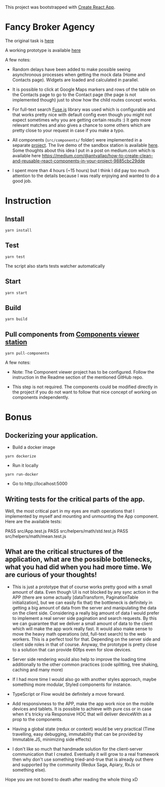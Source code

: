 This project was bootstrapped with [Create React App](https://github.com/facebookincubator/create-react-app).

# Fancy Broker Agency

The original task is [here](https://github.com/allquantor/sc-frontend-challenge)

A working prototype is available [here](https://antonlapshin.github.io/fancy-broker-agency/)

A few notes:

* Random delays have been added to make possible seeing asynchronous processes when getting the mock data (Home and Contacts page). Widgets are loaded and calculated in parallel.

* It is possible to click at Google Maps markers and rows of the table on the Contacts page to go to the Contact page (the page is not implemented though) just to show how the child routes concept works.

* For full-text search [Fuse.js](http://fusejs.io/) library was used which is configurable and that works pretty nice with default config even though you might not expect sometimes why you are getting certain results :) It gets more relevant matches and also gives a chance to some others which are pretty close to your request in case if you make a typo.

* All components (`src/components/` folder) were implemented in a separate [project](https://github.com/AntonLapshin/react-component-viewer/tree/fancy-broker). The live demo of the sandbox station is available [here](https://antonlapshin.github.io/react-component-viewer/). Some thoughts about this idea I put in a post on medium.com which is available here https://medium.com/@antvallap/how-to-create-clean-and-reusable-react-components-in-your-project-9885cbc29dde

* I spent more than 4 hours (~15 hours) but I think I did pay too much attention to the details because I was really enjoying and wanted to do a good job. 

# Instruction

## Install

```
yarn install
```

## Test

```
yarn test
```
The script also starts tests watcher automatically

## Start 

```
yarn start
```

## Build

```
yarn build
```

## Pull components from [Components viewer station](https://github.com/AntonLapshin/react-component-viewer/tree/fancy-broker)

```
yarn pull-components
```

A few notes:

* Note: The Component viewer project has to be configured. Follow the instruction in the Readme section of the mentioned GitHub repo. 

* This step is not required. The components could be modified directly in the project if you do not want to follow that nice concept of working on components independently.

# Bonus

## Dockerizing your application.

* Build a docker image

```
yarn dockerize
```

* Run it locally

```
yarn run-docker
```

* Go to http://localhost:5000

## Writing tests for the critical parts of the app.

Well, the most critical part in my eyes are math operations that I implemented by myself and mounting and unmounting the App component. Here are the available tests:

 PASS  src/App.test.js 
 PASS  src/helpers/math/std.test.js 
 PASS  src/helpers/math/mean.test.js

## What are the critical structures of the application, what are the possible bottlenecks, what you had did when you had more time. We are curious of your thoughts!

* This is just a prototype that of course works pretty good with a small amount of data. Even though UI is not blocked by any sync action in the APP (there are some actually [dataTransform, PaginationTable initialization], but we can easily fix that) the bottleneck is definitely in getting a big amount of data from the server and manipulating the data on the client side. Considering a really big amount of data I would prefer to implement a real server side pagination and search requests. By this we can guarantee that we deliver a small amount of data to the client which will make the app work really fast. It would also make sense to move the heavy math operations (std, full-text search) to the web workers. This is a perfect tool for that. Depending on the server side and client side roles in that of course. Anyway, the prototype is pretty close to a solution that can provide 60fps even for slow devices.

* Server side rendering would also help to improve the loading time additionally to the other common practices (code splitting, tree shaking, caching and many more)

* If I had more time I would also go with another styles approach, maybe something more modular, Styled components for instance.

* TypeScript or Flow would be definitely a move forward. 

* Add responsivness to the APP, make the app work nice on the mobile devices and tablets. It is possible to achieve with pure css or in case when it's tricky via Responsive HOC that will deliver deviceWith as a prop to the components.

* Having a global state (redux or context) would be very practical (Time travelling, easy debugging, immutability that can be provided by Immutable.JS, minimizing side effects)

* I don't like so much that handmade solution for the client-server communication that I created. Eventually it will grow to a real framework then why don't use something tried-and-true that is already out there and supported by the community (Redux Saga, Apiary, RxJs or something else).

Hope you are not bored to death after reading the whole thing xD

